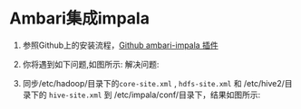 
#  Ambari集成impala 

1.  参照Github上的安装流程，[Github ambari-impala 插件](https://github.com/cas-bigdatalab/ambari-impala-service)
2.  你将遇到如下问题,如图所示: 
    解决问题:
   
3.  同步/etc/hadoop/目录下的`core-site.xml` , `hdfs-site.xml` 和 /etc/hive2/目录下的 `hive-site.xml` 到 /etc/impala/conf/目录下，结果如图所示:

   
